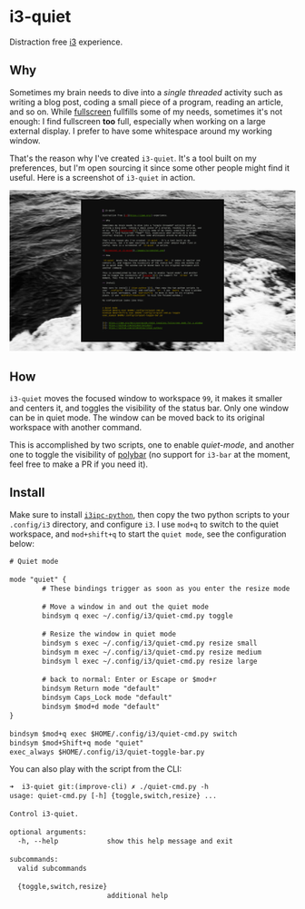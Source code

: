 # i3-quiet

Distraction free [i3](https://i3wm.org/) experience.

## Why

Sometimes my brain needs to dive into a *single threaded* activity such as writing a blog post, coding a small piece of a program, reading an article, and so on. While [fullscreen][1] fullfills some of my needs, sometimes it's not enough: I find fullscreen **too** full, especially when working on a large external display. I prefer to have some whitespace around my working window.

That's the reason why I've created `i3-quiet`. It's a tool built on my preferences, but I'm open sourcing it since some other people might find it useful. Here is a screenshot of `i3-quiet` in action.

![Screenshot or i3-quiet](./images/screenshot.png)

## How

`i3-quiet` moves the focused window to workspace `99`, it makes it smaller and centers it, and toggles the visibility of the status bar. Only one window can be in quiet mode. The window can be moved back to its original workspace with another command.

This is accomplished by two scripts, one to enable *quiet-mode*, and another one to toggle the visibility of [polybar][2] (no support for `i3-bar` at the moment, feel free to make a PR if you need it).

## Install

Make sure to install [`i3ipc-python`][3], then copy the two python scripts to your `.config/i3` directory, and configure `i3`. I use `mod+q` to switch to the quiet workspace, and `mod+shift+q` to start the `quiet mode`, see the configuration below:

```
# Quiet mode

mode "quiet" {
        # These bindings trigger as soon as you enter the resize mode

        # Move a window in and out the quiet mode
        bindsym q exec ~/.config/i3/quiet-cmd.py toggle

        # Resize the window in quiet mode
        bindsym s exec ~/.config/i3/quiet-cmd.py resize small
        bindsym m exec ~/.config/i3/quiet-cmd.py resize medium
        bindsym l exec ~/.config/i3/quiet-cmd.py resize large

        # back to normal: Enter or Escape or $mod+r
        bindsym Return mode "default"
        bindsym Caps_Lock mode "default"
        bindsym $mod+d mode "default"
}

bindsym $mod+q exec $HOME/.config/i3/quiet-cmd.py switch
bindsym $mod+Shift+q mode "quiet"
exec_always $HOME/.config/i3/quiet-toggle-bar.py
```

You can also play with the script from the CLI:

```
➜  i3-quiet git:(improve-cli) ✗ ./quiet-cmd.py -h
usage: quiet-cmd.py [-h] {toggle,switch,resize} ...

Control i3-quiet.

optional arguments:
  -h, --help            show this help message and exit

subcommands:
  valid subcommands

  {toggle,switch,resize}
                        additional help
```


[1]: https://i3wm.org/docs/userguide.html#_toggling_fullscreen_mode_for_a_window
[2]: https://github.com/polybar/polybar/
[3]: https://github.com/altdesktop/i3ipc-python/
